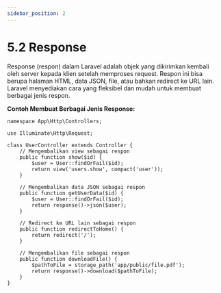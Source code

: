 ```yaml
---
sidebar_position: 2
---
```


# 5.2 Response


Response (respon) dalam Laravel adalah objek yang dikirimkan kembali oleh server kepada klien setelah memproses request. Respon ini bisa berupa halaman HTML, data JSON, file, atau bahkan redirect ke URL lain. Laravel menyediakan cara yang fleksibel dan mudah untuk membuat berbagai jenis respon.

**Contoh Membuat Berbagai Jenis Response:**

```
namespace App\Http\Controllers;

use Illuminate\Http\Request;

class UserController extends Controller {
    // Mengembalikan view sebagai respon
    public function show($id) {
        $user = User::findOrFail($id);
        return view('users.show', compact('user'));
    }

    // Mengembalikan data JSON sebagai respon
    public function getUserData($id) {
        $user = User::findOrFail($id);
        return response()->json($user);
    }

    // Redirect ke URL lain sebagai respon
    public function redirectToHome() {
        return redirect('/');
    }

    // Mengembalikan file sebagai respon
    public function downloadFile() {
        $pathToFile = storage_path('app/public/file.pdf');
        return response()->download($pathToFile);
    }
}
```